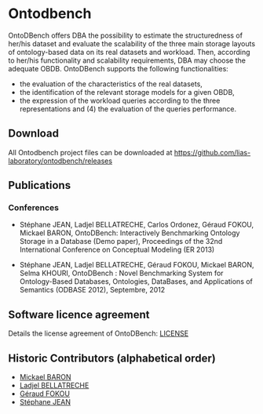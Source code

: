 # Ontodbench

OntoDBench offers DBA the possibility to estimate the structuredness of her/his dataset and evaluate the scalability of the three main storage layouts of ontology-based data on its real datasets and workload. Then, according to her/his functionality and scalability requirements, DBA may choose the adequate OBDB. OntoDBench supports the following functionalities: 

* the evaluation of the characteristics of the real datasets, 
* the identification of the relevant storage models for a given OBDB, 
* the expression of the workload queries according to the three representations and (4) the evaluation of the queries performance.

## Download

All Ontodbench project files can be downloaded at https://github.com/lias-laboratory/ontodbench/releases

## Publications

### Conferences

* Stéphane JEAN, Ladjel BELLATRECHE, Carlos Ordonez, Géraud FOKOU, Mickael BARON, OntoDBench: Interactively Benchmarking Ontology Storage in a Database (Demo paper), Proceedings of the 32nd International Conference on Conceptual Modeling (ER 2013)

* Stéphane JEAN, Ladjel BELLATRECHE, Géraud FOKOU, Mickael BARON, Selma KHOURI, OntoDBench : Novel Benchmarking System for Ontology-Based Databases, Ontologies, DataBases, and Applications of Semantics (ODBASE 2012), Septembre, 2012

## Software licence agreement

Details the license agreement of OntoDBench: [LICENSE](LICENSE)

## Historic Contributors (alphabetical order)

* [Mickael BARON](https://www.lias-lab.fr/members/mickaelbaron/)
* [Ladjel BELLATRECHE](https://www.lias-lab.fr/members/bellatreche/)
* [Géraud FOKOU](https://www.lias-lab.fr/members/geraudfokou/)
* [Stéphane JEAN](https://www.lias-lab.fr/members/stephanejean/)
